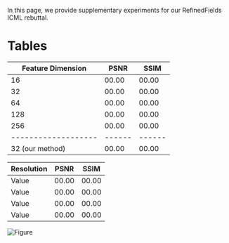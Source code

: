 In this page, we provide supplementary experiments for our RefinedFields ICML rebuttal.

# Tables

| Feature Dimension | PSNR | SSIM |
| ----------------- | ---- | ---- |
| 16                | 00.00| 00.00|
| 32                | 00.00| 00.00|
| 64                | 00.00| 00.00|
| 128               | 00.00| 00.00|
| 256               | 00.00| 00.00|
|-------------------|------|------|
| 32 (our method)   | 00.00| 00.00|


| Resolution        | PSNR | SSIM |
| ----------------- | ---- | ---- |
| Value             | 00.00| 00.00|
| Value             | 00.00| 00.00|
| Value             | 00.00| 00.00|
| Value             | 00.00| 00.00|



![Figure](assets/css/schema.svg)
